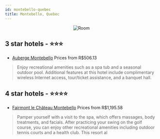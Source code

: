 ```yaml
---
id: montebello-quebec
title: Montebello, Quebec
---
```


<center><img src="https://i.travelapi.com/hotels/2000000/1270000/1262000/1261947/0dc6f70e_z.jpg" alt="Room" /></center>


##  3 star hotels - ⭐️⭐️⭐️

-    [Auberge Montebello](https://us.hurb.com/hotels/montebello/auberge-montebello-JNP-JP847930?cmp=18055) Prices from R$506.13
   > Enjoy recreational amenities such as a spa tub and a seasonal outdoor pool. Additional features at this hotel include complimentary wireless Internet access, tour/ticket assistance, and a banquet hall.

##  4 star hotels - ⭐️⭐️⭐️⭐️

-    [Fairmont le Château Montebello](https://us.hurb.com/hotels/montebello/fairmont-le-chateau-montebello-JNP-JP038924?cmp=18055) Prices from R$1,195.58
   > Pamper yourself with a visit to the spa, which offers massages, body treatments, and facials. After practicing your swing on the golf course, you can enjoy other recreational amenities including outdoor tennis courts and a health club. This resort al
